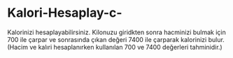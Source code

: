 # Kalori-Hesaplay-c-
Kalorinizi hesaplayabilirsiniz. Kilonuzu giridkten sonra hacminizi bulmak için 700 ile çarpar ve sonrasında çıkan değeri 7400 ile çarparak kalorinizi bulur. (Hacim ve kalıri hesaplanırken kullanılan 700 ve 7400 değerleri tahminidir.)
